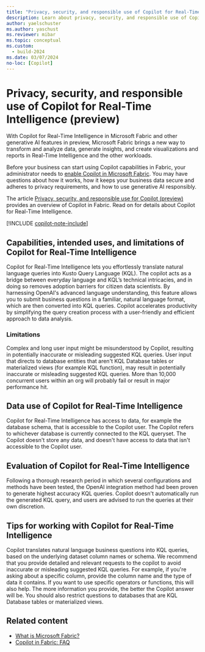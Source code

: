 ```yaml
---
title: "Privacy, security, and responsible use of Copilot for Real-Time Intelligence (preview)"
description: Learn about privacy, security, and responsible use of Copilot for Real-Time Intelligence in Microsoft Fabric.
author: yaelschuster
ms.author: yaschust
ms.reviewer: mibar
ms.topic: conceptual
ms.custom:
  - build-2024
ms.date: 03/07/2024
no-loc: [Copilot]
---
```


# Privacy, security, and responsible use of Copilot for Real-Time Intelligence (preview)

With Copilot for Real-Time Intelligence in Microsoft Fabric and other generative AI features in preview, Microsoft Fabric brings a new way to transform and analyze data, generate insights, and create visualizations and reports in Real-Time Intelligence and the other workloads.

Before your business can start using Copilot capabilities in Fabric, your administrator needs to [enable Copilot in Microsoft Fabric](copilot-fabric-overview.md#enable-copilot). You may have questions about how it works, how it keeps your business data secure and adheres to privacy requirements, and how to use generative AI responsibly.

The article [Privacy, security, and responsible use for Copilot (preview)](copilot-privacy-security.md) provides an overview of Copilot in Fabric. Read on for details about Copilot for Real-Time Intelligence.

[!INCLUDE [copilot-note-include](../includes/copilot-note-include.md)]

## Capabilities, intended uses, and limitations of Copilot for Real-Time Intelligence

Copilot for Real-Time Intelligence lets you effortlessly translate natural language queries into Kusto Query Language (KQL). The copilot acts as a bridge between everyday language and KQL’s technical intricacies, and in doing so removes adoption barriers for citizen data scientists. By harnessing OpenAI's advanced language understanding, this feature allows you to submit business questions in a familiar, natural language format, which are then converted into KQL queries. Copilot accelerates productivity by simplifying the query creation process with a user-friendly and efficient approach to data analysis.

### Limitations

Complex and long user input might be misunderstood by Copilot, resulting in potentially inaccurate or misleading suggested KQL queries. User input that directs to database entities that aren't KQL Database tables or materialized views (for example KQL function), may result in potentially inaccurate or misleading suggested KQL queries. More than 10,000 concurrent users within an org will probably fail or result in major performance hit.

## Data use of Copilot for Real-Time Intelligence

Copilot for Real-Time Intelligence has access to data, for example the database schema, that is accessible to the Copilot user. The Copilot refers to whichever database is currently connected to the KQL queryset. The Copilot doesn't store any data, and doesn't have access to data that isn't accessible to the Copilot user.

## Evaluation of Copilot for Real-Time Intelligence

Following a thorough research period in which several configurations and methods have been tested, the OpenAI integration method had been proven to generate highest accuracy KQL queries. Copilot doesn't automatically run the generated KQL query, and users are advised to run the queries at their own discretion.
 
## Tips for working with Copilot for Real-Time Intelligence

Copilot translates natural language business questions into KQL queries, based on the underlying dataset column names or schema. We recommend that you provide detailed and relevant requests to the copilot to avoid inaccurate or misleading suggested KQL queries.  For example, if you're asking about a specific column, provide the column name and the type of data it contains. If you want to use specific operators or functions, this will also help. The more information you provide, the better the Copilot answer will be. You should also restrict questions to databases that are KQL Database tables or materialized views.

## Related content

* [What is Microsoft Fabric?](microsoft-fabric-overview.md)
* [Copilot in Fabric: FAQ](copilot-faq-fabric.yml)

